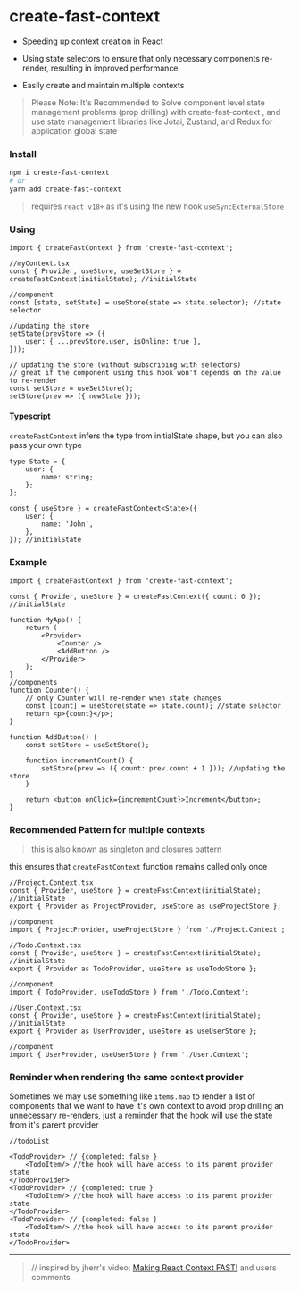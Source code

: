 # create-fast-context

-   Speeding up context creation in React

-   Using state selectors to ensure that only necessary components re-render, resulting in improved performance

-   Easily create and maintain multiple contexts

> Please Note: It's Recommended to Solve component level state management problems (prop drilling) with create-fast-context , and use state management libraries like Jotai, Zustand, and Redux for application global state

### Install

```sh
npm i create-fast-context
# or
yarn add create-fast-context
```

> requires `react v18+` as it's using the new hook `useSyncExternalStore`

### Using

```tsx
import { createFastContext } from 'create-fast-context';

//myContext.tsx
const { Provider, useStore, useSetStore } = createFastContext(initialState); //initialState

//component
const [state, setState] = useStore(state => state.selector); //state selector

//updating the store
setState(prevStore => ({
    user: { ...prevStore.user, isOnline: true },
}));

// updating the store (without subscribing with selectors)
// great if the component using this hook won't depends on the value to re-render
const setStore = useSetStore();
setStore(prev => ({ newState }));
```

#### Typescript

`createFastContext` infers the type from initialState shape, but you can also pass your own type

```tsx
type State = {
    user: {
        name: string;
    };
};

const { useStore } = createFastContext<State>({
    user: {
        name: 'John',
    },
}); //initialState
```

### Example

```tsx
import { createFastContext } from 'create-fast-context';

const { Provider, useStore } = createFastContext({ count: 0 }); //initialState

function MyApp() {
    return (
        <Provider>
            <Counter />
            <AddButton />
        </Provider>
    );
}
//components
function Counter() {
    // only Counter will re-render when state changes
    const [count] = useStore(state => state.count); //state selector
    return <p>{count}</p>;
}

function AddButton() {
    const setStore = useSetStore();

    function incrementCount() {
        setStore(prev => ({ count: prev.count + 1 })); //updating the store
    }

    return <button onClick={incrementCount}>Increment</button>;
}
```

### Recommended Pattern for multiple contexts

> this is also known as singleton and closures pattern

this ensures that `createFastContext` function remains called only once

```tsx
//Project.Context.tsx
const { Provider, useStore } = createFastContext(initialState); //initialState
export { Provider as ProjectProvider, useStore as useProjectStore };

//component
import { ProjectProvider, useProjectStore } from './Project.Context';
```

```tsx
//Todo.Context.tsx
const { Provider, useStore } = createFastContext(initialState); //initialState
export { Provider as TodoProvider, useStore as useTodoStore };

//component
import { TodoProvider, useTodoStore } from './Todo.Context';
```

```tsx
//User.Context.tsx
const { Provider, useStore } = createFastContext(initialState); //initialState
export { Provider as UserProvider, useStore as useUserStore };

//component
import { UserProvider, useUserStore } from './User.Context';
```

### Reminder when rendering the same context provider

Sometimes we may use something like `items.map` to render a list of components that we want to have it's own context to avoid prop drilling an unnecessary re-renders,
just a reminder that the hook will use the state from it's parent provider

```tsx
//todoList

<TodoProvider> // {completed: false }
    <TodoItem/> //the hook will have access to its parent provider state
</TodoProvider>
<TodoProvider> // {completed: true }
    <TodoItem/> //the hook will have access to its parent provider state
</TodoProvider>
<TodoProvider> // {completed: false }
    <TodoItem/> //the hook will have access to its parent provider state
</TodoProvider>

```

---

> // inspired by jherr's video: [Making React Context FAST!](https://www.youtube.com/watch?v=ZKlXqrcBx88) and users comments

